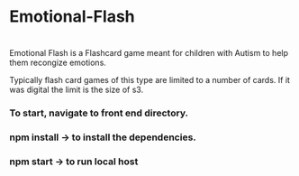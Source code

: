 # Emotional-Flash
# 
Emotional Flash is a Flashcard game meant for children with Autism to help them recongize emotions.

Typically flash card games of this type are limited to a number of cards.  If it was digital the limit is the size of s3.

### To start, navigate to front end directory.
### npm install  -> to install the dependencies.
### npm start    -> to run local host
